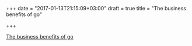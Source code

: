 +++
date = "2017-01-13T21:15:09+03:00"
draft = true
title = "The business benefits of go"

+++

<p><a href="http://www.shift8creative.com/posts/the-business-benefits-of-go">The business benefits of go</a></p>
